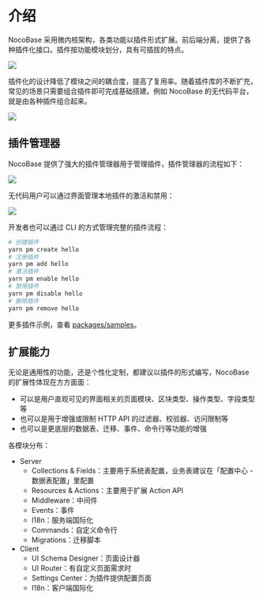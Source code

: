 # 介绍

NocoBase 采用微内核架构，各类功能以插件形式扩展。前后端分离，提供了各种插件化接口。插件按功能模块划分，具有可插拔的特点。

<img src="https://www.nocobase.com/images/NocoBaseMindMapLite.png" style="max-width: 800px;" >

插件化的设计降低了模块之间的耦合度，提高了复用率。随着插件库的不断扩充，常见的场景只需要组合插件即可完成基础搭建。例如 NocoBase 的无代码平台，就是由各种插件组合起来。

<img src="./index/pm-built-in.jpg" style="max-width: 800px;" />

## 插件管理器

NocoBase 提供了强大的插件管理器用于管理插件，插件管理器的流程如下：

<img src="./index/pm-flow.svg" style="max-width: 580px;" />

无代码用户可以通过界面管理本地插件的激活和禁用：

<img src="./index/pm-ui.jpg" style="max-width: 800px;" />

开发者也可以通过 CLI 的方式管理完整的插件流程：

```bash
# 创建插件
yarn pm create hello
# 注册插件
yarn pm add hello
# 激活插件
yarn pm enable hello
# 禁用插件
yarn pm disable hello
# 删除插件
yarn pm remove hello
```

更多插件示例，查看 [packages/samples](https://github.com/nocobase/nocobase/tree/main/packages/samples)。

## 扩展能力

无论是通用性的功能，还是个性化定制，都建议以插件的形式编写，NocoBase 的扩展性体现在方方面面：

- 可以是用户直观可见的界面相关的页面模块、区块类型、操作类型、字段类型等
- 也可以是用于增强或限制 HTTP API 的过滤器、校验器、访问限制等
- 也可以是更底层的数据表、迁移、事件、命令行等功能的增强


各模块分布：

- Server
  - Collections & Fields：主要用于系统表配置，业务表建议在「配置中心 - 数据表配置」里配置
  - Resources & Actions：主要用于扩展 Action API
  - Middleware：中间件
  - Events：事件
  - I18n：服务端国际化
  - Commands：自定义命令行
  - Migrations：迁移脚本
- Client
  - UI Schema Designer：页面设计器
  - UI Router：有自定义页面需求时
  - Settings Center：为插件提供配置页面
  - I18n：客户端国际化


